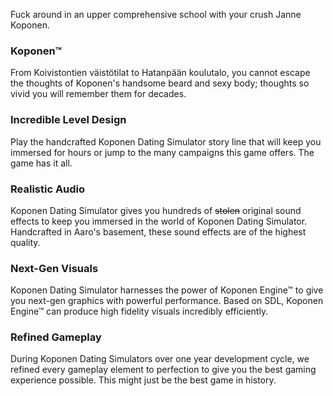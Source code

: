 Fuck around in an upper comprehensive school with your crush Janne Koponen.

### Koponen™
From Koivistontien väistötilat to Hatanpään koulutalo, you cannot escape the thoughts of Koponen's handsome beard and sexy body; thoughts so vivid you will remember them for decades.
<br>

### Incredible Level Design
Play the handcrafted Koponen Dating Simulator story line that will keep you immersed for hours or jump to the many campaigns this game offers. The game has it all.
<br>

### Realistic Audio
Koponen Dating Simulator gives you hundreds of ~~stolen~~ original sound effects to keep you immersed in the world of Koponen Dating Simulator. Handcrafted in Aaro's basement, these sound effects are of the highest quality.
<br>

### Next-Gen Visuals
Koponen Dating Simulator harnesses the power of Koponen Engine™ to give you next-gen graphics with powerful performance. Based on SDL, Koponen Engine™ can produce high fidelity visuals incredibly efficiently.
<br>

### Refined Gameplay
During Koponen Dating Simulators over one year development cycle, we refined every gameplay element to perfection to give you the best gaming experience possible. This might just be the best game in history.
<br>
